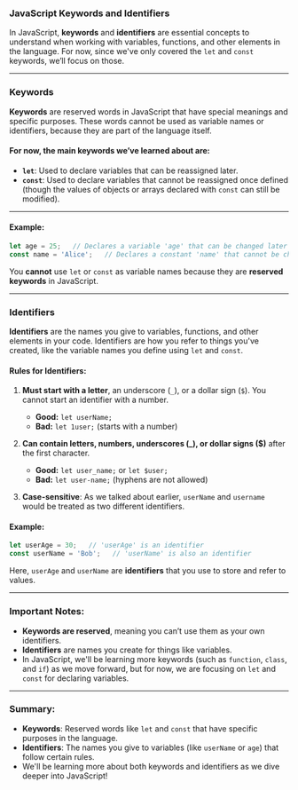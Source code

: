 
### JavaScript Keywords and Identifiers

In JavaScript, **keywords** and **identifiers** are essential concepts to understand when working with variables, functions, and other elements in the language. For now, since we've only covered the `let` and `const` keywords, we’ll focus on those.

---

### Keywords

**Keywords** are reserved words in JavaScript that have special meanings and specific purposes. These words cannot be used as variable names or identifiers, because they are part of the language itself.

#### For now, the main keywords we’ve learned about are:
- **`let`**: Used to declare variables that can be reassigned later.
- **`const`**: Used to declare variables that cannot be reassigned once defined (though the values of objects or arrays declared with `const` can still be modified).

---

#### Example:

```javascript
let age = 25;   // Declares a variable 'age' that can be changed later
const name = 'Alice';   // Declares a constant 'name' that cannot be changed
```

You **cannot** use `let` or `const` as variable names because they are **reserved keywords** in JavaScript.

---

### Identifiers

**Identifiers** are the names you give to variables, functions, and other elements in your code. Identifiers are how you refer to things you've created, like the variable names you define using `let` and `const`.

#### Rules for Identifiers:
1. **Must start with a letter**, an underscore (`_`), or a dollar sign (`$`). You cannot start an identifier with a number.
   
   - **Good:** `let userName;`
   - **Bad:** `let 1user;` (starts with a number)

2. **Can contain letters, numbers, underscores (_), or dollar signs ($)** after the first character.
   
   - **Good:** `let user_name;` or `let $user;`
   - **Bad:** `let user-name;` (hyphens are not allowed)

3. **Case-sensitive**: As we talked about earlier, `userName` and `username` would be treated as two different identifiers.

#### Example:

```javascript
let userAge = 30;   // 'userAge' is an identifier
const userName = 'Bob';   // 'userName' is also an identifier
```

Here, `userAge` and `userName` are **identifiers** that you use to store and refer to values.

---

### Important Notes:
- **Keywords are reserved**, meaning you can’t use them as your own identifiers.
- **Identifiers** are names you create for things like variables.
- In JavaScript, we'll be learning more keywords (such as `function`, `class`, and `if`) as we move forward, but for now, we are focusing on `let` and `const` for declaring variables.

---

### Summary:
- **Keywords**: Reserved words like `let` and `const` that have specific purposes in the language.
- **Identifiers**: The names you give to variables (like `userName` or `age`) that follow certain rules.
- We'll be learning more about both keywords and identifiers as we dive deeper into JavaScript!
